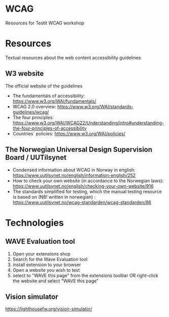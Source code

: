# WCAG
Resources for Testit WCAG workshop

# Resources 
Textual resources about the web content accessibility guidelines 


## W3 website
The official website of the guidelines
- The fundamentals of accessibility: https://www.w3.org/WAI/fundamentals/
- WCAG 2.0 overview: https://www.w3.org/WAI/standards-guidelines/wcag/
- The four principles: https://www.w3.org/WAI/WCAG22/Understanding/intro#understanding-the-four-principles-of-accessibility
- Countries´ policies: https://www.w3.org/WAI/policies/

## The Norwegian Universal Design Supervision Board / UUTilsynet
- Condensed information about WCAG in Norway in english: https://www.uutilsynet.no/english/information-english/252
- How to check your own website (in accordance to the Norwegian laws): https://www.uutilsynet.no/english/checking-your-own-website/916
- The standards simplified for testing, which the manual testing resource is based on (NB! written in norwegian) :  https://www.uutilsynet.no/wcag-standarden/wcag-standarden/86

# Technologies

## WAVE Evaluation tool
1. Open your extensions shop
2. Search for the Wave Evaluation tool
3. install extension to your browser
4. Open a website you wish to test
5. select to "WAVE this page" from the extensions toolbar OR right-click the website and select "WAVE this page"

## Vision simulator
https://lighthousefw.org/vision-simulator/
